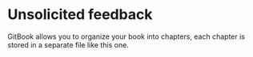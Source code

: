 # Unsolicited feedback

GitBook allows you to organize your book into chapters, each chapter is stored in a separate file like this one.
